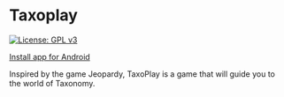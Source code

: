 # Taxoplay
[![License: GPL v3](https://img.shields.io/badge/License-GPLv3-blue.svg)](https://www.gnu.org/licenses/gpl-3.0)

[Install app for Android](https://github.com/amyr11/Taxoplay/releases/download/v1.0.0-beta/taxoplay_v1.0.0-beta.apk)

Inspired by the game Jeopardy, TaxoPlay is a game that will guide you to the world of Taxonomy.
